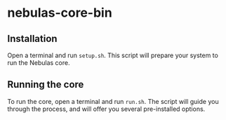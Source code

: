 # nebulas-core-bin

## Installation

Open a terminal and run `setup.sh`. This script will prepare your system to
run the Nebulas core.

## Running the core

To run the core, open a terminal and run `run.sh`. The script will guide you through the process, and will offer you several pre-installed options.
